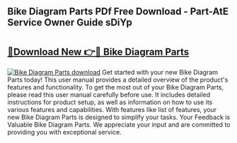 ## Bike Diagram Parts PDf Free Download - Part-AtE Service Owner Guide sDiYp

# <h2><a href="http://dfpohq.blite.top/?on=Bike+Diagram+Parts">🔗Download New 👉🔴 Bike Diagram Parts</a></h2>

[![Bike Diagram Parts download](https://i.imgur.com/lujVjoI.png)](http://dfpohq.blite.top/?on=Bike+Diagram+Parts)
Get started with your new Bike Diagram Parts today! This user manual provides a detailed overview of the product's features and functionality. To get the most out of your Bike Diagram Parts, please read this user manual carefully before use. It includes detailed instructions for product setup, as well as information on how to use its various features and capabilities. With features like list of features, your new Bike Diagram Parts is designed to simplify your tasks. Your Feedback is Valuable Bike Diagram Parts. We appreciate your input and are committed to providing you with exceptional service.
